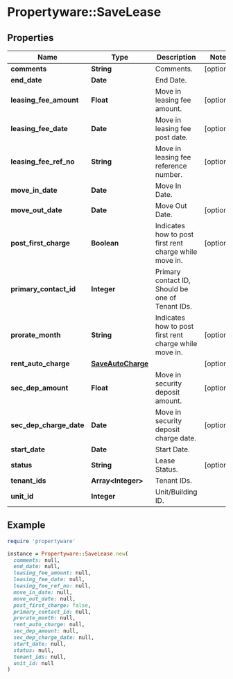 # Propertyware::SaveLease

## Properties

| Name | Type | Description | Notes |
| ---- | ---- | ----------- | ----- |
| **comments** | **String** | Comments. | [optional] |
| **end_date** | **Date** | End Date. |  |
| **leasing_fee_amount** | **Float** | Move in leasing fee amount. | [optional] |
| **leasing_fee_date** | **Date** | Move in leasing fee post date. | [optional] |
| **leasing_fee_ref_no** | **String** | Move in leasing fee reference number. | [optional] |
| **move_in_date** | **Date** | Move In Date. |  |
| **move_out_date** | **Date** | Move Out Date. | [optional] |
| **post_first_charge** | **Boolean** | Indicates how to post first rent charge while move in. | [optional] |
| **primary_contact_id** | **Integer** | Primary contact ID, Should be one of Tenant IDs. |  |
| **prorate_month** | **String** | Indicates how to post first rent charge while move in. | [optional] |
| **rent_auto_charge** | [**SaveAutoCharge**](SaveAutoCharge.md) |  | [optional] |
| **sec_dep_amount** | **Float** | Move in security deposit amount. | [optional] |
| **sec_dep_charge_date** | **Date** | Move in security deposit charge date. | [optional] |
| **start_date** | **Date** | Start Date. |  |
| **status** | **String** | Lease Status. | [optional] |
| **tenant_ids** | **Array&lt;Integer&gt;** | Tenant IDs. |  |
| **unit_id** | **Integer** | Unit/Building ID. |  |

## Example

```ruby
require 'propertyware'

instance = Propertyware::SaveLease.new(
  comments: null,
  end_date: null,
  leasing_fee_amount: null,
  leasing_fee_date: null,
  leasing_fee_ref_no: null,
  move_in_date: null,
  move_out_date: null,
  post_first_charge: false,
  primary_contact_id: null,
  prorate_month: null,
  rent_auto_charge: null,
  sec_dep_amount: null,
  sec_dep_charge_date: null,
  start_date: null,
  status: null,
  tenant_ids: null,
  unit_id: null
)
```

